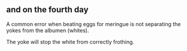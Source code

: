 ## and on the fourth day
A common error when beating eggs for meringue is not separating the yokes from the albumen (whites).

The yoke will stop the white from correctly frothing.
